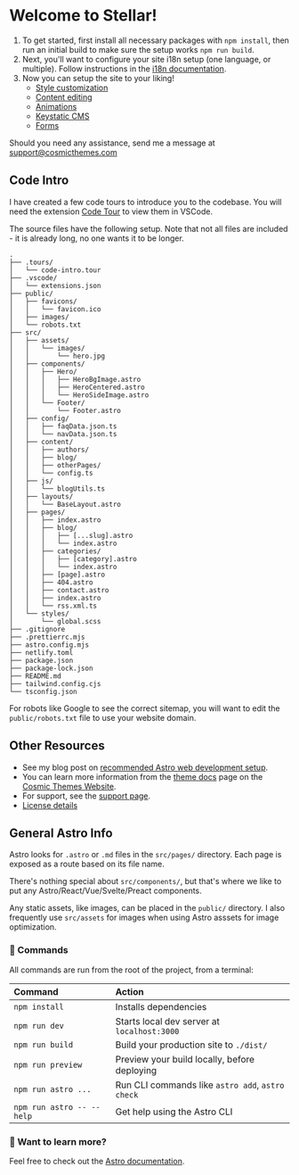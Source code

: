 # Welcome to Stellar!

1. To get started, first install all necessary packages with `npm install`, then run an initial build to make sure the setup works `npm run build`.
2. Next, you'll want to configure your site i18n setup (one language, or multiple). Follow instructions in the [i18n documentation](https://cosmicthemes.com/i18n/).
3. Now you can setup the site to your liking!
   - [Style customization](https://cosmicthemes.com/docs/styles/)
   - [Content editing](https://cosmicthemes.com/docs/content/)
   - [Animations](https://cosmicthemes.com/docs/animations/)
   - [Keystatic CMS](https://cosmicthemes.com/docs/keystatic/)
   - [Forms](https://cosmicthemes.com/docs/contact-form/)

Should you need any assistance, send me a message at support@cosmicthemes.com

## Code Intro

I have created a few code tours to introduce you to the codebase. You will need the extension [Code Tour](https://marketplace.visualstudio.com/items?itemName=vsls-contrib.codetour) to view them in VSCode.

The source files have the following setup. Note that not all files are included - it is already long, no one wants it to be longer.

```
.
├── .tours/
│   └── code-intro.tour
├── .vscode/
│   └── extensions.json
├── public/
│   ├── favicons/
│   │   └── favicon.ico
│   ├── images/
│   └── robots.txt
├── src/
│   ├── assets/
│   │   └── images/
│   │       └── hero.jpg
│   ├── components/
│   │   ├── Hero/
│   │   │   ├── HeroBgImage.astro
│   │   │   ├── HeroCentered.astro
│   │   │   └── HeroSideImage.astro
│   │   └── Footer/
│   │       └── Footer.astro
│   ├── config/
│   │   ├── faqData.json.ts
│   │   └── navData.json.ts
│   ├── content/
│   │   ├── authors/
│   │   ├── blog/
│   │   ├── otherPages/
│   │   └── config.ts
│   ├── js/
│   │   └── blogUtils.ts
│   ├── layouts/
│   │   └── BaseLayout.astro
│   ├── pages/
│   │   ├── index.astro
│   │   ├── blog/
│   │   │   ├── [...slug].astro
│   │   │   └── index.astro
│   │   ├── categories/
│   │   │   ├── [category].astro
│   │   │   └── index.astro
│   │   ├── [page].astro
│   │   ├── 404.astro
│   │   ├── contact.astro
│   │   ├── index.astro
│   │   └── rss.xml.ts
│   └── styles/
│       └── global.scss
├── .gitignore
├── .prettierrc.mjs
├── astro.config.mjs
├── netlify.toml
├── package.json
├── package-lock.json
├── README.md
├── tailwind.config.cjs
└── tsconfig.json
```

For robots like Google to see the correct sitemap, you will want to edit the `public/robots.txt` file to use your website domain.

## Other Resources

- See my blog post on [recommended Astro web development setup](https://cosmicthemes.com/blog/astro-web-development-setup/).
- You can learn more information from the [theme docs](https://cosmicthemes.com/docs/) page on the [Cosmic Themes Website](https://cosmicthemes.com/).
- For support, see the [support page](https://cosmicthemes.com/support/).
- [License details](https://cosmicthemes.com/license/)

## General Astro Info

Astro looks for `.astro` or `.md` files in the `src/pages/` directory. Each page is exposed as a route based on its file name.

There's nothing special about `src/components/`, but that's where we like to put any Astro/React/Vue/Svelte/Preact components.

Any static assets, like images, can be placed in the `public/` directory. I also frequently use `src/assets` for images when using Astro asssets for image optimization.

### 🧞 Commands

All commands are run from the root of the project, from a terminal:

| Command                   | Action                                           |
| :------------------------ | :----------------------------------------------- |
| `npm install`             | Installs dependencies                            |
| `npm run dev`             | Starts local dev server at `localhost:3000`      |
| `npm run build`           | Build your production site to `./dist/`          |
| `npm run preview`         | Preview your build locally, before deploying     |
| `npm run astro ...`       | Run CLI commands like `astro add`, `astro check` |
| `npm run astro -- --help` | Get help using the Astro CLI                     |

### 👀 Want to learn more?

Feel free to check out the [Astro documentation](https://docs.astro.build).
